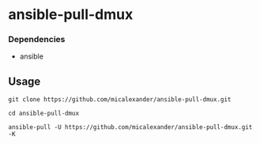 # ansible-pull-dmux

### Dependencies
- ansible

## Usage
`git clone https://github.com/micalexander/ansible-pull-dmux.git`

`cd ansible-pull-dmux`

`ansible-pull -U https://github.com/micalexander/ansible-pull-dmux.git -K`
